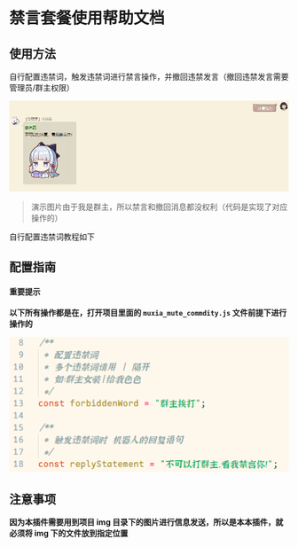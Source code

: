 # 禁言套餐使用帮助文档

## 使用方法

自行配置违禁词，触发违禁词进行禁言操作，并撤回违禁发言（撤回违禁发言需要管理员/群主权限）

![](https://raw.githubusercontent.com/MuXia-0326/YunzaiBotJsPluginMuXia/master/pluginHelp/imgs/muteCommdity/1.png)

> 演示图片由于我是群主，所以禁言和撤回消息都没权利（代码是实现了对应操作的）

自行配置违禁词教程如下

## 配置指南

#### 重要提示

**以下所有操作都是在，打开项目里面的 `muxia_mute_commdity.js` 文件前提下进行操作的**

![](https://raw.githubusercontent.com/MuXia-0326/YunzaiBotJsPluginMuXia/master/pluginHelp/imgs/muteCommdity/2.png)

## 注意事项

**因为本插件需要用到项目 img 目录下的图片进行信息发送，所以是本本插件，就必须将 img 下的文件放到指定位置**
